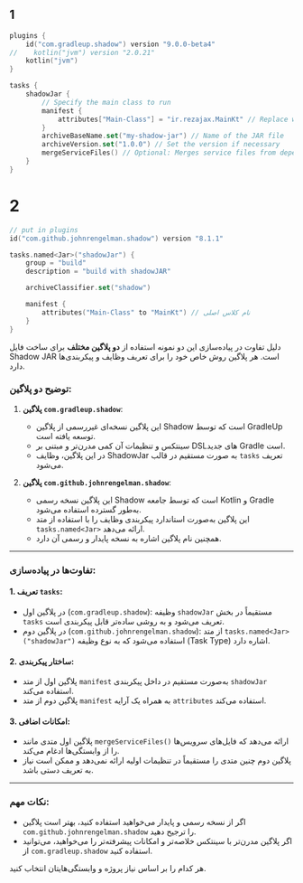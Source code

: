 ## 1
```kotlin
plugins {  
    id("com.gradleup.shadow") version "9.0.0-beta4"  
//    kotlin("jvm") version "2.0.21"  
    kotlin("jvm")  
}

tasks {  
    shadowJar {  
        // Specify the main class to run  
        manifest {  
            attributes["Main-Class"] = "ir.rezajax.MainKt" // Replace with your main class path  
        }  
        archiveBaseName.set("my-shadow-jar") // Name of the JAR file  
        archiveVersion.set("1.0.0") // Set the version if necessary  
        mergeServiceFiles() // Optional: Merges service files from dependencies  
    }
}

```

# 2

```kotlin 
// put in plugins
id("com.github.johnrengelman.shadow") version "8.1.1"

tasks.named<Jar>("shadowJar") {
    group = "build"
    description = "build with shadowJAR"

    archiveClassifier.set("shadow")

    manifest {
        attributes("Main-Class" to "MainKt") // نام کلاس اصلی
    }
}
```

دلیل تفاوت در پیاده‌سازی این دو نمونه استفاده از **دو پلاگین مختلف** برای ساخت فایل Shadow JAR است. هر پلاگین روش خاص خود را برای تعریف وظایف و پیکربندی‌ها دارد.

### توضیح دو پلاگین:

1. **پلاگین `com.gradleup.shadow`**:
    
    - این پلاگین نسخه‌ای غیررسمی از پلاگین Shadow است که توسط GradleUp توسعه یافته است.
    - سینتکس و تنظیمات آن کمی مدرن‌تر و مبتنی بر DSLهای جدید Gradle است.
    - در این پلاگین، وظایف ShadowJar به صورت مستقیم در قالب `tasks` تعریف می‌شود.
2. **پلاگین `com.github.johnrengelman.shadow`**:
    
    - این پلاگین نسخه رسمی Shadow است که توسط جامعه Kotlin و Gradle به‌طور گسترده استفاده می‌شود.
    - این پلاگین به‌صورت استاندارد پیکربندی وظایف را با استفاده از متد `tasks.named<Jar>` ارائه می‌دهد.
    - همچنین نام پلاگین اشاره به نسخه پایدار و رسمی آن دارد.

---

### تفاوت‌ها در پیاده‌سازی:

#### 1. **تعریف `tasks`**:

- در پلاگین اول (`com.gradleup.shadow`): وظیفه `shadowJar` مستقیماً در بخش `tasks` تعریف می‌شود و به روشی ساده‌تر قابل پیکربندی است.
- در پلاگین دوم (`com.github.johnrengelman.shadow`): از متد `tasks.named<Jar>("shadowJar")` استفاده می‌شود که به نوع وظیفه (Task Type) اشاره دارد.

#### 2. **ساختار پیکربندی**:

- پلاگین اول از متد `manifest` به‌صورت مستقیم در داخل پیکربندی `shadowJar` استفاده می‌کند.
- پلاگین دوم از متد `manifest` به همراه یک آرایه `attributes` استفاده می‌کند.

#### 3. **امکانات اضافی**:

- پلاگین اول متدی مانند `mergeServiceFiles()` ارائه می‌دهد که فایل‌های سرویس‌ها را از وابستگی‌ها ادغام می‌کند.
- پلاگین دوم چنین متدی را مستقیماً در تنظیمات اولیه ارائه نمی‌دهد و ممکن است نیاز به تعریف دستی باشد.

---

### نکات مهم:

- اگر از نسخه رسمی و پایدار می‌خواهید استفاده کنید، بهتر است پلاگین `com.github.johnrengelman.shadow` را ترجیح دهید.
- اگر پلاگین مدرن‌تر با سینتکس خلاصه‌تر و امکانات پیشرفته‌تر را می‌خواهید، می‌توانید از `com.gradleup.shadow` استفاده کنید.

هر کدام را بر اساس نیاز پروژه و وابستگی‌هایتان انتخاب کنید.